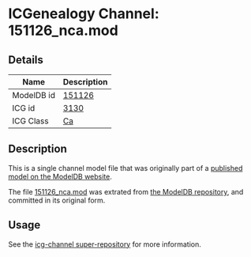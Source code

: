 # ICGenealogy Channel: 151126\_nca.mod

## Details

Name | Description
---- | -----------
ModelDB id | [151126](http://senselab.med.yale.edu/ModelDB/ShowModel.cshtml?model=151126)
ICG id | [3130](http://icg.neurotheory.ox.ac.uk/channels/3/3130)
ICG Class | [Ca](http://icg.neurotheory.ox.ac.uk/channels/3)

## Description

This is a single channel model file that was originally part of a [published model on the ModelDB website](http://senselab.med.yale.edu/mModelDB/ShowModel.cshtml?model=151126).

The file [151126\_nca.mod](151126_nca.mod) was extrated from [the ModelDB repository](http://senselab.med.yale.edu/ModelDB/ShowModel.cshtml?model=151126), and committed in its original form.

## Usage

See the [icg-channel super-repository](https://github.com/icgenealogy/icg-channels) for more information.
